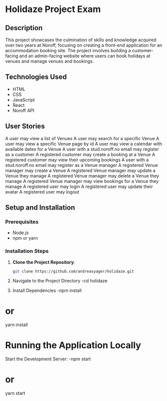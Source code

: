 # Holidaze Project Exam

## Description
This project showcases the culmination of skills and knowledge acquired over two years at Noroff, focusing on creating a front-end application for an accommodation booking site. The project involves building a customer-facing and an admin-facing website where users can book holidays at venues and manage venues and bookings.

## Technologies Used
- HTML
- CSS 
- JavaScript 
- React
- Noroff API


## User Stories
A user may view a list of Venues
A user may search for a specific Venue
A user may view a specific Venue page by id
A user may view a calendar with available dates for a Venue
A user with a stud.noroff.no email may register as a customer
A registered customer may create a booking at a Venue
A registered customer may view their upcoming bookings
A user with a stud.noroff.no email may register as a Venue manager
A registered Venue manager may create a Venue
A registered Venue manager may update a Venue they manage
A registered Venue manager may delete a Venue they manage
A registered Venue manager may view bookings for a Venue they manage
A registered user may login
A registered user may update their avatar
A registered user may logout



## Setup and Installation

### Prerequisites
- Node.js
- npm or yarn

### Installation Steps
1. **Clone the Project Repository**:
   ```bash
   git clone https://github.com/andreasyager/holidaze.git

2. Navigate to the Project Directory
   -cd holidaze

3. Install Dependencies
-npm install
# or
yarn install

# Running the Application Locally
Start the Development Server:
-npm start
# or
yarn start

